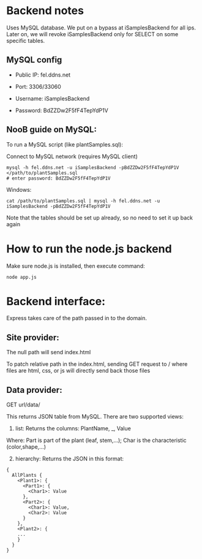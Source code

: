 # Backend notes

Uses MySQL database. We put on a bypass at iSamplesBackend 
for all ips. Later on, we will revoke iSamplesBackend only for 
SELECT on some specific tables.

## MySQL config

- Public IP: fel.ddns.net

- Port: 3306/33060

- Username: iSamplesBackend

- Password: BdZZDw2F5fF4TepYdP1V

## NooB guide on MySQL:

To run a MySQL script (like plantSamples.sql):

Connect to MySQL network (requires MySQL client)

```
mysql -h fel.ddns.net -u iSamplesBackend -pBdZZDw2F5fF4TepYdP1V </path/to/plantSamples.sql
# enter password: BdZZDw2F5fF4TepYdP1V
```

Windows:
```
cat /path/to/plantSamples.sql | mysql -h fel.ddns.net -u iSamplesBackend -pBdZZDw2F5fF4TepYdP1V
```

Note that the tables should be set up already, so no need to set it up back again

# How to run the node.js backend

Make sure node.js is installed, then execute command:

```
node app.js
```

# Backend interface:

Express takes care of the path passed in to the domain.

## Site provider:

The null path will send index.html

To patch relative path in the index.html,
sending GET request to /<file> where files
are html, css, or js will directly send back
those files

## Data provider:

GET url/data/<viewname>

This returns JSON table from MySQL. There are two 
supported views:

1. list: Returns the columns: PlantName, <Part>_<Characteristic>, Value

Where: Part is part of the plant (leaf, stem,...);
Char is the characteristic (color,shape,...)

2. hierarchy: Returns the JSON in this format:

```
{
  AllPlants {
  	<Plant1>: {
  	  <Part1>: {
  	    <Char1>: Value
  	  },
  	  <Part2>: {
  	  	<Char1>: Value,
  	  	<Char2>: Value
  	  }
  	},
  	<Plant2>: {
  	...
  	}
  }
}
```